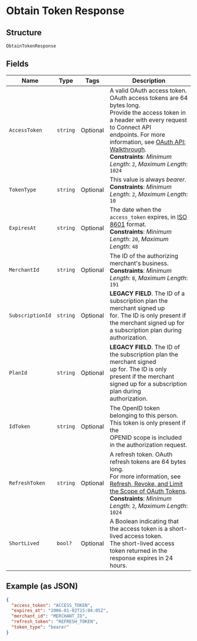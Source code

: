 
# Obtain Token Response

## Structure

`ObtainTokenResponse`

## Fields

| Name | Type | Tags | Description |
|  --- | --- | --- | --- |
| `AccessToken` | `string` | Optional | A valid OAuth access token. OAuth access tokens are 64 bytes long.<br>Provide the access token in a header with every request to Connect API<br>endpoints. For more information, see [OAuth API: Walkthrough](https://developer.squareup.com/docs/oauth-api/walkthrough).<br>**Constraints**: *Minimum Length*: `2`, *Maximum Length*: `1024` |
| `TokenType` | `string` | Optional | This value is always _bearer_.<br>**Constraints**: *Minimum Length*: `2`, *Maximum Length*: `10` |
| `ExpiresAt` | `string` | Optional | The date when the `access_token` expires, in [ISO 8601](http://www.iso.org/iso/home/standards/iso8601.htm) format.<br>**Constraints**: *Minimum Length*: `20`, *Maximum Length*: `48` |
| `MerchantId` | `string` | Optional | The ID of the authorizing merchant's business.<br>**Constraints**: *Minimum Length*: `8`, *Maximum Length*: `191` |
| `SubscriptionId` | `string` | Optional | __LEGACY FIELD__. The ID of a subscription plan the merchant signed up<br>for. The ID is only present if the merchant signed up for a subscription plan during authorization. |
| `PlanId` | `string` | Optional | __LEGACY FIELD__. The ID of the subscription plan the merchant signed<br>up for. The ID is only present if the merchant signed up for a subscription plan during<br>authorization. |
| `IdToken` | `string` | Optional | The OpenID token belonging to this person. This token is only present if the<br>OPENID scope is included in the authorization request. |
| `RefreshToken` | `string` | Optional | A refresh token. OAuth refresh tokens are 64 bytes long.<br>For more information, see [Refresh, Revoke, and Limit the Scope of OAuth Tokens](https://developer.squareup.com/docs/oauth-api/refresh-revoke-limit-scope).<br>**Constraints**: *Minimum Length*: `2`, *Maximum Length*: `1024` |
| `ShortLived` | `bool?` | Optional | A Boolean indicating that the access token is a short-lived access token.<br>The short-lived access token returned in the response expires in 24 hours. |

## Example (as JSON)

```json
{
  "access_token": "ACCESS_TOKEN",
  "expires_at": "2006-01-02T15:04:05Z",
  "merchant_id": "MERCHANT_ID",
  "refresh_token": "REFRESH_TOKEN",
  "token_type": "bearer"
}
```

